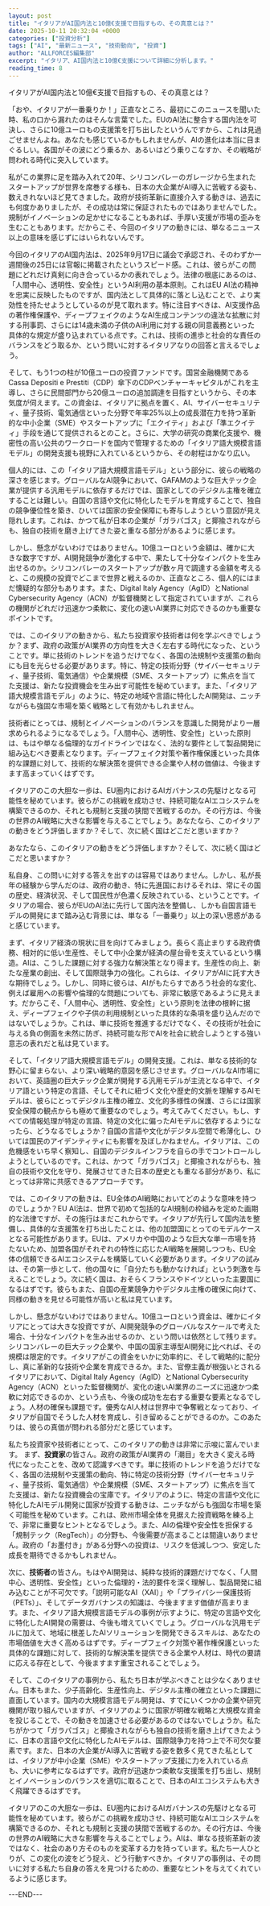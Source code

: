 ```yaml
---
layout: post
title: "イタリアがAI国内法と10億€支援で目指すもの、その真意とは？"
date: 2025-10-11 20:32:04 +0000
categories: ["投資分析"]
tags: ["AI", "最新ニュース", "技術動向", "投資"]
author: "ALLFORCES編集部"
excerpt: "イタリア、AI国内法と10億€支援について詳細に分析します。"
reading_time: 8
---
```


イタリアがAI国内法と10億€支援で目指すもの、その真意とは？

「おや、イタリアが一番乗りか！」正直なところ、最初にこのニュースを聞いた時、私の口から漏れたのはそんな言葉でした。EUのAI法に整合する国内法を可決し、さらに10億ユーロもの支援策を打ち出したというんですから、これは見過ごせませんよね。あなたも感じているかもしれませんが、AIの進化は本当に目まぐるしい。各国がその波にどう乗るか、あるいはどう乗りこなすか、その戦略が問われる時代に突入しています。

私がこの業界に足を踏み入れて20年、シリコンバレーのガレージから生まれたスタートアップが世界を席巻する様も、日本の大企業がAI導入に苦戦する姿も、数えきれないほど見てきました。政府が技術革新に直接介入する動きは、過去にも何度かありましたが、その成功は常に保証されたものではありませんでした。規制がイノベーションの足かせになることもあれば、手厚い支援が市場の歪みを生むこともあります。だからこそ、今回のイタリアの動きには、単なるニュース以上の意味を感じずにはいられないんです。

今回のイタリアのAI国内法は、2025年9月17日に議会で承認され、そのわずか一週間後の25日には官報に掲載されたというスピード感。これは、彼らがこの問題にどれだけ真剣に向き合っているかの表れでしょう。法律の根底にあるのは、「人間中心、透明性、安全性」というAI利用の基本原則。これはEU AI法の精神を忠実に反映したものですが、国内法として具体的に落とし込むことで、より実効性を持たせようとしているのが見て取れます。特に注目すべきは、AI支援作品の著作権保護や、ディープフェイクのようなAI生成コンテンツの違法な拡散に対する刑事罰、さらには14歳未満の子供のAI利用に対する親の同意義務といった具体的な規定が盛り込まれている点です。これは、技術の進歩と社会的な責任のバランスをどう取るか、という問いに対するイタリアなりの回答と言えるでしょう。

そして、もう1つの柱が10億ユーロの投資ファンドです。国営金融機関であるCassa Depositi e Prestiti（CDP）傘下のCDPベンチャーキャピタルがこれを主導し、さらに民間部門から20億ユーロの追加調達を目指すというから、その本気度が伺えます。この資金は、イタリアに拠点を置く、AI、サイバーセキュリティ、量子技術、電気通信といった分野で年率25%以上の成長潜在力を持つ革新的な中小企業（SME）やスタートアップに「エクイティ」および「準エクイティ」手段を通じて提供されるとのこと。さらに、大学の研究の商業化支援や、機密性の高い公共のワークロードを国内で管理するための「イタリア語大規模言語モデル」の開発支援も視野に入れているというから、その射程はかなり広い。

個人的には、この「イタリア語大規模言語モデル」という部分に、彼らの戦略の深さを感じます。グローバルなAI競争において、GAFAMのような巨大テック企業が提供する汎用モデルに依存するだけでは、国家としてのデジタル主権を確立することは難しい。自国の言語や文化に特化したモデルを育成することで、独自の競争優位性を築き、ひいては国家の安全保障にも寄与しようという意図が見え隠れします。これは、かつて私が日本の企業が「ガラパゴス」と揶揄されながらも、独自の技術を磨き上げてきた姿と重なる部分があるように感じます。

しかし、懸念がないわけではありません。10億ユーロという金額は、確かに大きな数字ですが、AI開発競争が激化する中で、果たして十分なインパクトを生み出せるのか。シリコンバレーのスタートアップが数ヶ月で調達する金額を考えると、この規模の投資でどこまで世界と戦えるのか、正直なところ、個人的にはまだ懐疑的な部分もあります。また、Digital Italy Agency（AgID）とNational Cybersecurity Agency（ACN）が監督機関として指定されていますが、これらの機関がどれだけ迅速かつ柔軟に、変化の速いAI業界に対応できるのかも重要なポイントです。

では、このイタリアの動きから、私たち投資家や技術者は何を学ぶべきでしょうか？まず、政府の政策がAI業界の方向性を大きく左右する時代になった、ということです。単に技術のトレンドを追うだけでなく、各国の法規制や支援策の動向にも目を光らせる必要があります。特に、特定の技術分野（サイバーセキュリティ、量子技術、電気通信）や企業規模（SME、スタートアップ）に焦点を当てた支援は、新たな投資機会を生み出す可能性を秘めています。また、「イタリア語大規模言語モデル」のように、特定の地域や言語に特化したAI開発は、ニッチながらも強固な市場を築く戦略として有効かもしれません。

技術者にとっては、規制とイノベーションのバランスを意識した開発がより一層求められるようになるでしょう。「人間中心、透明性、安全性」といった原則は、もはや単なる倫理的なガイドラインではなく、法的な要件として製品開発に組み込むべき要素となります。ディープフェイク対策や著作権保護といった具体的な課題に対して、技術的な解決策を提供できる企業や人材の価値は、今後ますます高まっていくはずです。

イタリアのこの大胆な一歩は、EU圏内におけるAIガバナンスの先駆けとなる可能性を秘めています。彼らがこの挑戦を成功させ、持続可能なAIエコシステムを構築できるのか、それとも規制と支援の狭間で苦戦するのか。その行方は、今後の世界のAI戦略に大きな影響を与えることでしょう。あなたなら、このイタリアの動きをどう評価しますか？そして、次に続く国はどこだと思いますか？

あなたなら、このイタリアの動きをどう評価しますか？そして、次に続く国はどこだと思いますか？

私自身、この問いに対する答えを出すのは容易ではありません。しかし、私が長年の経験から学んだのは、政府の動き、特に先進国におけるそれは、常にその国の歴史、経済状況、そして国民性が色濃く反映されている、ということです。イタリアの場合、彼らがEUのAI法に先行して国内法を整備し、しかも自国言語モデルの開発にまで踏み込む背景には、単なる「一番乗り」以上の深い思惑があると感じています。

まず、イタリア経済の現状に目を向けてみましょう。長らく高止まりする政府債務、相対的に低い生産性、そして中小企業が経済の屋台骨を支えているという構造。AIは、こうした課題に対する強力な解決策となり得ます。生産性の向上、新たな産業の創出、そして国際競争力の強化。これらは、イタリアがAIに託す大きな期待でしょう。しかし、同時に彼らは、AIがもたらすであろう社会的な変化、例えば雇用への影響や倫理的な問題についても、非常に敏感であるように見えます。だからこそ、「人間中心、透明性、安全性」という原則を法律の根幹に据え、ディープフェイクや子供の利用規制といった具体的な条項を盛り込んだのではないでしょうか。これは、単に技術を推進するだけでなく、その技術が社会に与える負の側面を未然に防ぎ、持続可能な形でAIを社会に統合しようとする強い意志の表れだと私は見ています。

そして、「イタリア語大規模言語モデル」の開発支援。これは、単なる技術的な野心に留まらない、より深い戦略的意図を感じさせます。グローバルなAI市場において、英語圏の巨大テック企業が開発する汎用モデルが主流となる中で、イタリア語という特定の言語、そしてそれに紐づく文化や歴史的文脈を理解するAIモデルは、彼らにとってデジタル主権の確立、文化的多様性の保護、さらには国家安全保障の観点からも極めて重要なのでしょう。考えてみてください。もし、すべての情報処理が特定の言語、特定の文化に偏ったAIモデルに依存するようになったら、どうなるでしょうか？自国の言語や文化がデジタル空間で希薄化し、ひいては国民のアイデンティティにも影響を及ぼしかねません。イタリアは、この危機感をいち早く察知し、自国のデジタルインフラを自らの手でコントロールしようとしているのです。これは、かつて「ガラパゴス」と揶揄されながらも、独自の技術や文化を守り、発展させてきた日本の歴史とも重なる部分があり、私にとっては非常に共感できるアプローチです。

では、このイタリアの動きは、EU全体のAI戦略においてどのような意味を持つのでしょうか？EU AI法は、世界で初めて包括的なAI規制の枠組みを定めた画期的な法律ですが、その施行はまだこれからです。イタリアが先行して国内法を整備し、具体的な支援策を打ち出したことは、他の加盟国にとってのモデルケースとなる可能性があります。EUは、アメリカや中国のような巨大な単一市場を持たないため、加盟各国がそれぞれの特性に応じたAI戦略を展開しつつも、EU全体の信頼できるAIエコシステムを構築していく必要があります。イタリアの試みは、その第一歩として、他の国々に「自分たちも動かなければ」という刺激を与えることでしょう。次に続く国は、おそらくフランスやドイツといった主要国になるはずです。彼らもまた、自国の産業競争力やデジタル主権の確保に向けて、同様の動きを見せる可能性が高いと私は見ています。

しかし、懸念がないわけではありません。10億ユーロという資金は、確かにイタリアにとっては大きな投資ですが、AI開発競争のグローバルなスケールで考えた場合、十分なインパクトを生み出せるのか、という問いは依然として残ります。シリコンバレーの巨大テック企業や、中国の国家主導型AI開発に比べれば、その規模は限定的です。イタリアがこの資金をいかに効率的に、そして戦略的に配分し、真に革新的な技術や企業を育成できるか。また、官僚主義が根強いとされるイタリアにおいて、Digital Italy Agency（AgID）とNational Cybersecurity Agency（ACN）といった監督機関が、変化の速いAI業界のニーズに迅速かつ柔軟に対応できるのか、という点も、今後の成功を左右する重要な要素となるでしょう。人材の確保も課題です。優秀なAI人材は世界中で争奪戦となっており、イタリアが自国でそうした人材を育成し、引き留めることができるのか。このあたりは、彼らの真価が問われる部分だと感じています。

私たち投資家や技術者にとって、このイタリアの動きは非常に示唆に富んでいます。
まず、**投資家**の皆さん。政府の政策がAI業界の「潮目」を大きく変える時代になったことを、改めて認識すべきです。単に技術のトレンドを追うだけでなく、各国の法規制や支援策の動向、特に特定の技術分野（サイバーセキュリティ、量子技術、電気通信）や企業規模（SME、スタートアップ）に焦点を当てた支援は、新たな投資機会の宝庫です。イタリアのように、特定の言語や文化に特化したAIモデル開発に国家が投資する動きは、ニッチながらも強固な市場を築く可能性を秘めています。これは、欧州市場全体を見据えた投資戦略を練る上で、非常に重要なヒントとなるでしょう。また、AIの倫理や安全性を担保する「規制テック（RegTech）」の分野も、今後需要が高まることは間違いありません。政府の「お墨付き」がある分野への投資は、リスクを低減しつつ、安定した成長を期待できるかもしれません。

次に、**技術者**の皆さん。もはやAI開発は、純粋な技術的課題だけでなく、「人間中心、透明性、安全性」といった倫理的・法的要件を深く理解し、製品開発に組み込むことが不可欠です。「説明可能なAI（XAI）」や「プライバシー保護技術（PETs）」、そしてデータガバナンスの知識は、今後ますます価値が高まります。また、イタリア語大規模言語モデルの事例が示すように、特定の言語や文化に特化したAI開発の需要は、今後も増えていくでしょう。グローバルな汎用モデルに加えて、地域に根差したAIソリューションを開発できるスキルは、あなたの市場価値を大きく高めるはずです。ディープフェイク対策や著作権保護といった具体的な課題に対して、技術的な解決策を提供できる企業や人材は、時代の要請に応える存在として、今後ますます重宝されることでしょう。

そして、このイタリアの事例から、私たち日本が学ぶべきことは少なくありません。日本もまた、少子高齢化、生産性向上、デジタル主権の確立といった課題に直面しています。国内の大規模言語モデル開発は、すでにいくつかの企業や研究機関が取り組んでいますが、イタリアのように国家が明確な戦略と大規模な資金を投じることで、その動きを加速させる必要があるのではないでしょうか。私たちがかつて「ガラパゴス」と揶揄されながらも独自の技術を磨き上げてきたように、日本の言語や文化に特化したAIモデルは、国際競争力を持つ上で不可欠な要素です。また、日本の大企業がAI導入に苦戦する姿を数多く見てきた私としては、イタリアが中小企業（SME）やスタートアップ支援に力を入れている点も、大いに参考になるはずです。政府が迅速かつ柔軟な支援策を打ち出し、規制とイノベーションのバランスを適切に取ることで、日本のAIエコシステムも大きく飛躍できるはずです。

イタリアのこの大胆な一歩は、EU圏内におけるAIガバナンスの先駆けとなる可能性を秘めています。彼らがこの挑戦を成功させ、持続可能なAIエコシステムを構築できるのか、それとも規制と支援の狭間で苦戦するのか。その行方は、今後の世界のAI戦略に大きな影響を与えることでしょう。AIは、単なる技術革新の波ではなく、社会のあり方そのものを変革する力を持っています。私たち一人ひとりが、この変化の波をどう捉え、どう行動すべきか。イタリアの事例は、その問いに対する私たち自身の答えを見つけるための、重要なヒントを与えてくれているように感じます。

---END---